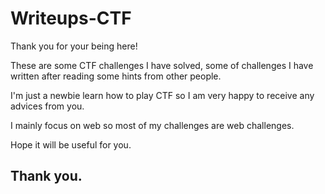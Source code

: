 # Writeups-CTF
Thank you for your being here!

These are some CTF challenges I have solved, some of challenges I have written after reading some hints from other people.

I'm just a newbie learn how to play CTF so I am very happy to receive any advices from you.

I mainly focus on web so most of my challenges are web challenges.

Hope it will be useful for you.
## Thank you.
